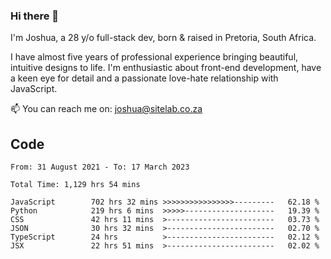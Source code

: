 ### Hi there 👋

I'm Joshua, a 28 y/o full-stack dev, born & raised in Pretoria, South Africa. 

I have almost five years of professional experience bringing beautiful, intuitive designs to life. I'm enthusiastic about front-end development, have a keen eye for detail and a passionate love-hate relationship with JavaScript.

📫 You can reach me on: joshua@sitelab.co.za

## **Code**

<!--START_SECTION:waka-->

```text
From: 31 August 2021 - To: 17 March 2023

Total Time: 1,129 hrs 54 mins

JavaScript        702 hrs 32 mins >>>>>>>>>>>>>>>>---------   62.18 %
Python            219 hrs 6 mins  >>>>>--------------------   19.39 %
CSS               42 hrs 11 mins  >------------------------   03.73 %
JSON              30 hrs 32 mins  >------------------------   02.70 %
TypeScript        24 hrs          >------------------------   02.12 %
JSX               22 hrs 51 mins  >------------------------   02.02 %
```

<!--END_SECTION:waka-->
